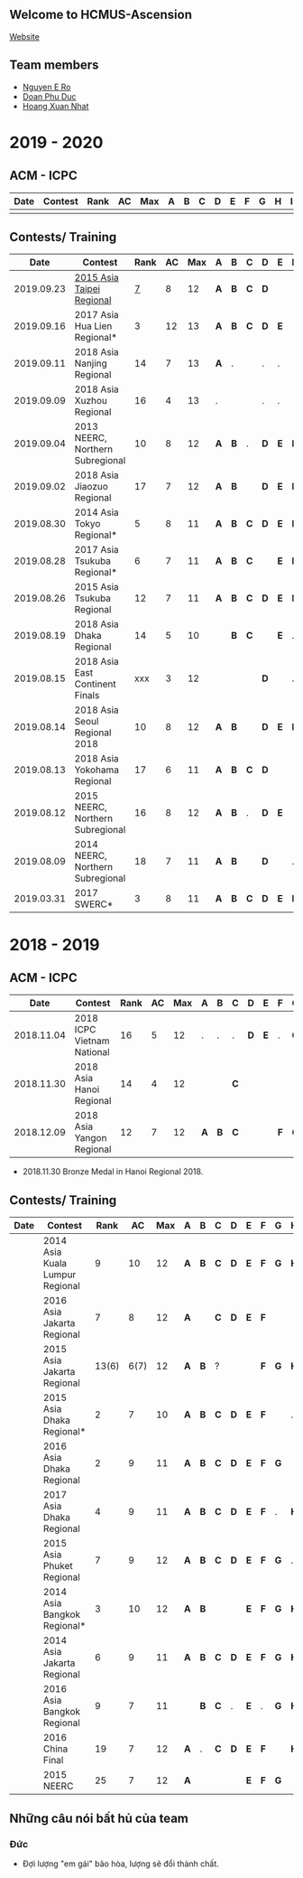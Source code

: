 ## Welcome to HCMUS-Ascension
[Website](https://nero1342.github.io/HCMUS-Ascension/)
## Team members

* [Nguyen E Ro](http://codeforces.com/profile/N.E.R.O)
* [Doan Phu Duc](http://codeforces.com/profile/DoanPhuDuc)
* [Hoang Xuan Nhat](http://codeforces.com/profile/FallingStar1709)


# 2019 - 2020
## ACM - ICPC
 
|Date|Contest|Rank|AC|Max|A|B|C|D|E|F|G|H|I|J|K|L|M|
|---|---|---|---|---|---|---|---|---|---|---|---|---|---|---|---|---| --- |
|||||||||||||||||||

## Contests/ Training

|Date|Contest|Rank|AC|Max|A|B|C|D|E|F|G|H|I|J|K|L|M|
|---|---|---|---|---|---|---|---|---|---|---|---|---|---|---|---|---|---|
|2019.09.23|[2015 Asia Taipei Regional](https://icpcarchive.ecs.baylor.edu/index.php?option=com_onlinejudge&Itemid=8&category=694)|[7](http://icpc2015.csie.ntnu.edu.tw/ICPC2015_result/ICPC2015_result.html) |8|12|**A**|**B**|**C**|**D**|||**G**|**H**|.|**?**||**L**||
|2019.09.16|2017 Asia Hua Lien Regional*|3|12|13|**A**|**B**|**C**|**D**|**E**||**G**|**H**|**I**|**J**|**K**|**L**|**M**|
|2019.09.11|2018 Asia Nanjing Regional|14|7|13|**A**|.||.|.||**G**||**I**|**J**|**K**|**L**|**M**|
|2019.09.09|2018 Asia Xuzhou Regional|16|4|13|.|||.|.||**G**|**H**|**I**|.|||**M**|
|2019.09.04|2013 NEERC, Northern Subregional|10|8|12|**A**|**B**|.|**D**|**E**|**F**|**G**|**H**|||**K**|||
|2019.09.02|2018 Asia Jiaozuo Regional|17|7|12|**A**|**B**||**D**|**E**|**F**||**H**|**I**||.||
|2019.08.30|2014 Asia Tokyo Regional* |5|8|11|**A**|**B**|**C**|**D**|**E**|**F**|**G**||**I**||.||
|2019.08.28|2017 Asia Tsukuba Regional* |6|7|11|**A**|**B**|**C**||**E**|**F**|**G**||**I**||||
|2019.08.26|2015 Asia Tsukuba Regional|12|7|11|**A**|**B**|**C**|**D**|**E**|**F**|**G**||.||||
|2019.08.19|2018 Asia Dhaka Regional|14|5|10||**B**|**C**||**E**|.|.|**H**|.|**J**||||
|2019.08.15|2018 Asia East Continent Finals|xxx|3|12||||**D**||.|||**I**|||**L**||
|2019.08.14|2018 Asia Seoul Regional 2018|10|8|12|**A**|**B**||**D**|**E**|**F**||||**J**|**K**|**L**||
|2019.08.13|2018 Asia Yokohama Regional|17|6|11|**A**|**B**|**C**|**D**|||**G**||.|.|**K**|||
|2019.08.12|2015 NEERC, Northern Subregional|16|8|12|**A**|**B**|.|**D**|**E**||**G**|**H**||**J**||**L**||
|2019.08.09|2014 NEERC, Northern Subregional|18|7|11|**A**|**B**||**D**||.|**G**|.|**I**|**J**|**K**|||
|2019.03.31|2017 SWERC* |3|8|11|**A**|**B**|**C**|**D**|**E**|**F**|.||.|**J**|**K**|||


# 2018 - 2019
## ACM - ICPC
 

|Date|Contest|Rank|AC|Max|A|B|C|D|E|F|G|H|I|J|K|L|M|
|---|---|---|---|---|---|---|---|---|---|---|---|---|---|---|---|---|---|
|2018.11.04|2018 ICPC Vietnam National|16|5|12|.|.|.|**D**|**E**|.|**G**||**I**|**J**|.|.||
|2018.11.30|2018 Asia Hanoi Regional|14|4|12|||**C**|||||**H**|**I**|||**L**||
|2018.12.09|2018 Asia Yangon Regional|12|7|12|**A**|**B**|**C**|||**F**|**G**|||**J**|**K**|||

 * 2018.11.30 Bronze Medal in Hanoi Regional 2018.
 
## Contests/ Training

|Date|Contest|Rank|AC|Max|A|B|C|D|E|F|G|H|I|J|K|L|M|
|---|---|---|---|---|---|---|---|---|---|---|---|---|---|---|---|---| --- |
||2014 Asia Kuala Lumpur Regional|9|10|12|**A**|**B**|**C**|**D**|**E**|**F**|**G**|**H**|.|**J**||**L**||
||2016 Asia Jakarta Regional |7|8|12|**A**||**C**|**D**|**E**|**F**|||**I**|**J**||**L**||
||2015 Asia Jakarta Regional |13(6)|6(7)|12|**A**|**B**|?|||**F**|**G**|**H**|**I**||**K**|**L**||
||2015 Asia Dhaka Regional* |2|7|10|**A**|**B**|**C**|**D**|**E**|**F**||.|**I**|||||
||2016 Asia Dhaka Regional |2|9|11|**A**|**B**|**C**|**D**|**E**|**F**|**G**||**I**||**K**|||
||2017 Asia Dhaka Regional |4|9|11|**A**|**B**|**C**|**D**|**E**|**F**|.|**H**|**I**|**J**||||
||2015 Asia Phuket Regional |7|9|12|**A**|**B**|**C**|**D**|**E**|**F**|**G**|.|**I**|||**L**||
||2014 Asia Bangkok Regional* |3|10|12|**A**|**B**|||**E**|**F**|**G**|**H**|**I**|**J**|**K**|**L**||
||2014 Asia Jakarta Regional |6|9|11|**A**|**B**|**C**|**D**|**E**|**F**|**G**|**H**||**J**||||
||2016 Asia Bangkok Regional |9|7|11||**B**|**C**|.|**E**|.|**G**|**H**|**I**|||**L**||
||2016 China Final|19|7|12|**A**|.|**C**|**D**|**E**|**F**||**H**||||**L**||
||2015 NEERC |25|7|12|**A**||||**E**|**F**|**G**|||**J**|**K**|**L**||

## Những câu nói bất hủ của team

### Đức

* Đợi lượng "em gái" bão hòa, lượng sẽ đổi thành chất.
